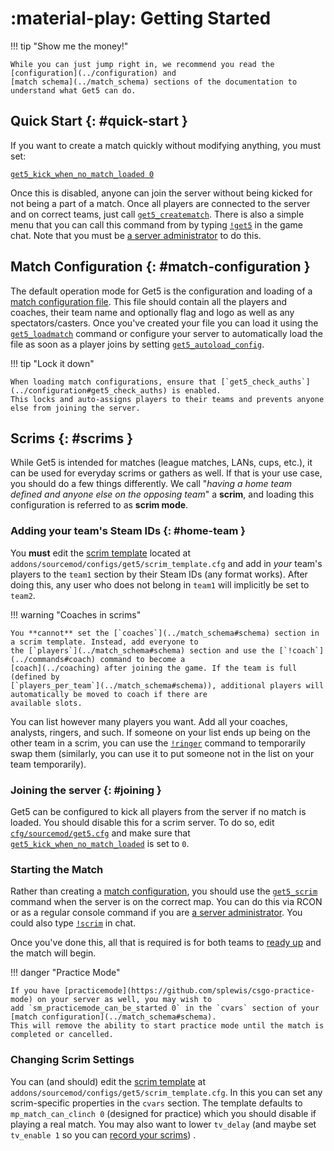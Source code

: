 # :material-play: Getting Started

!!! tip "Show me the money!"

    While you can just jump right in, we recommend you read the [configuration](../configuration) and
    [match schema](../match_schema) sections of the documentation to understand what Get5 can do.

## Quick Start {: #quick-start }

If you want to create a match quickly without modifying anything, you must set:

[`get5_kick_when_no_match_loaded 0`](../configuration#get5_kick_when_no_match_loaded)

Once this is disabled, anyone can join the server without being kicked for not being a part of a match. Once all players
are connected to the server and on correct teams, just call [`get5_creatematch`](../commands#get5_creatematch). There
is also a simple menu that you can call this command from by typing [`!get5`](../commands#get5) in the game chat. Note
that you must be [a server administrator](../installation#administrators) to do this.

## Match Configuration {: #match-configuration }

The default operation mode for Get5 is the configuration and loading of a [match configuration file](../match_schema).
This file should contain all the players and coaches, their team name and optionally flag and logo as well as any
spectators/casters. Once you've created your file you can load it using
the [`get5_loadmatch`](../commands#get5_loadmatch) command or configure your server to automatically load the file as
soon as a player joins by setting [`get5_autoload_config`](../configuration#get5_autoload_config).

!!! tip "Lock it down"

    When loading match configurations, ensure that [`get5_check_auths`](../configuration#get5_check_auths) is enabled.
    This locks and auto-assigns players to their teams and prevents anyone else from joining the server.

## Scrims {: #scrims }

While Get5 is intended for matches (league matches, LANs, cups, etc.), it can be used for everyday
scrims or gathers as well. If that is your use case, you should do a few things differently. We call "_having a
home team defined and anyone else on the opposing team_" a **scrim**, and loading this configuration is referred to as
**scrim mode**.

### Adding your team's Steam IDs {: #home-team }

You **must** edit the [scrim template](https://github.com/splewis/get5/blob/master/configs/get5/scrim_template.cfg)
located at `addons/sourcemod/configs/get5/scrim_template.cfg` and add in *your* team's players to the `team1` section by
their Steam IDs (any format works). After doing this, any user who does not belong in `team1` will implicitly be set
to `team2`.

!!! warning "Coaches in scrims"

    You **cannot** set the [`coaches`](../match_schema#schema) section in a scrim template. Instead, add everyone to
    the [`players`](../match_schema#schema) section and use the [`!coach`](../commands#coach) command to become a
    [coach](../coaching) after joining the game. If the team is full (defined by
    [`players_per_team`](../match_schema#schema)), additional players will automatically be moved to coach if there are
    available slots.

You can list however many players you want. Add all your coaches, analysts, ringers, and such. If someone on your list
ends up being on the other team in a scrim, you can use the [`!ringer`](../commands#ringer) command to temporarily swap
them (similarly, you can use it to put someone not in the list on your team temporarily).

### Joining the server {: #joining }

Get5 can be configured to kick all players from the server if no match is loaded. You should disable this for a scrim
server. To do so, edit [`cfg/sourcemod/get5.cfg`](../configuration#main-config) and make sure that
[`get5_kick_when_no_match_loaded`](../configuration#get5_kick_when_no_match_loaded) is set to `0`.

### Starting the Match

Rather than creating a [match configuration](../match_schema), you should
use the [`get5_scrim`](../commands#get5_scrim) command when the server is on the correct map. You can do this via
RCON or as a regular console command if you are [a server administrator](../installation#administrators).
You could also type [`!scrim`](../commands#scrim) in chat.

Once you've done this, all that is required is for both teams to [ready up](../commands#ready) and the match will
begin.

!!! danger "Practice Mode"

    If you have [practicemode](https://github.com/splewis/csgo-practice-mode) on your server as well, you may wish to
    add `sm_practicemode_can_be_started 0` in the `cvars` section of your [match configuration](../match_schema#schema).
    This will remove the ability to start practice mode until the match is completed or cancelled.

### Changing Scrim Settings

You can (and should) edit
the [scrim template](https://github.com/splewis/get5/blob/master/configs/get5/scrim_template.cfg)
at `addons/sourcemod/configs/get5/scrim_template.cfg`. In this you can set any scrim-specific properties in the `cvars`
section. The template defaults to `mp_match_can_clinch 0` (designed for practice) which you should disable if playing a
real match. You may also want to lower `tv_delay` (and maybe set `tv_enable 1` so you can [record your scrims](../gotv))
.
